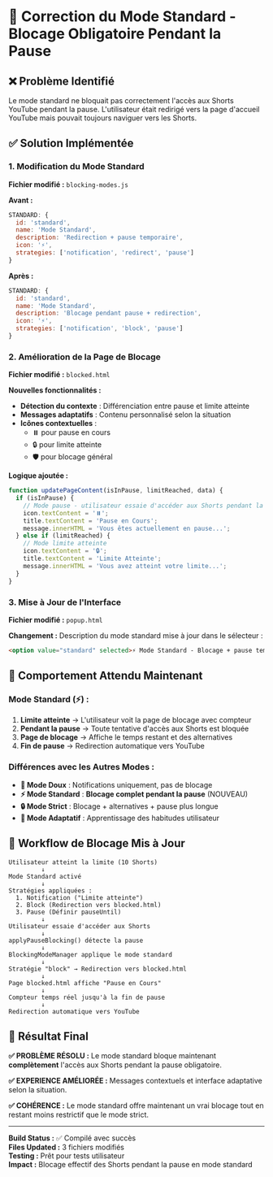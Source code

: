 # 🔧 Correction du Mode Standard - Blocage Obligatoire Pendant la Pause

## ❌ Problème Identifié
Le mode standard ne bloquait pas correctement l'accès aux Shorts YouTube pendant la pause. L'utilisateur était redirigé vers la page d'accueil YouTube mais pouvait toujours naviguer vers les Shorts.

## ✅ Solution Implémentée

### 1. Modification du Mode Standard
**Fichier modifié :** `blocking-modes.js`

**Avant :**
```javascript
STANDARD: {
  id: 'standard', 
  name: 'Mode Standard',
  description: 'Redirection + pause temporaire',
  icon: '⚡',
  strategies: ['notification', 'redirect', 'pause']
}
```

**Après :**
```javascript
STANDARD: {
  id: 'standard', 
  name: 'Mode Standard',
  description: 'Blocage pendant pause + redirection',
  icon: '⚡',
  strategies: ['notification', 'block', 'pause']
}
```

### 2. Amélioration de la Page de Blocage
**Fichier modifié :** `blocked.html`

**Nouvelles fonctionnalités :**
- **Détection du contexte** : Différenciation entre pause et limite atteinte
- **Messages adaptatifs** : Contenu personnalisé selon la situation
- **Icônes contextuelles** : 
  - ⏸️ pour pause en cours
  - 🔒 pour limite atteinte
  - 🛡️ pour blocage général

**Logique ajoutée :**
```javascript
function updatePageContent(isInPause, limitReached, data) {
  if (isInPause) {
    // Mode pause - utilisateur essaie d'accéder aux Shorts pendant la pause
    icon.textContent = '⏸️';
    title.textContent = 'Pause en Cours';
    message.innerHTML = 'Vous êtes actuellement en pause...';
  } else if (limitReached) {
    // Mode limite atteinte
    icon.textContent = '🔒';
    title.textContent = 'Limite Atteinte';
    message.innerHTML = 'Vous avez atteint votre limite...';
  }
}
```

### 3. Mise à Jour de l'Interface
**Fichier modifié :** `popup.html`

**Changement :** Description du mode standard mise à jour dans le sélecteur :
```html
<option value="standard" selected>⚡ Mode Standard - Blocage + pause temporaire</option>
```

## 🎯 Comportement Attendu Maintenant

### Mode Standard (⚡) :
1. **Limite atteinte** → L'utilisateur voit la page de blocage avec compteur
2. **Pendant la pause** → Toute tentative d'accès aux Shorts est bloquée
3. **Page de blocage** → Affiche le temps restant et des alternatives
4. **Fin de pause** → Redirection automatique vers YouTube

### Différences avec les Autres Modes :
- **🌸 Mode Doux** : Notifications uniquement, pas de blocage
- **⚡ Mode Standard** : **Blocage complet pendant la pause** (NOUVEAU)
- **🔒 Mode Strict** : Blocage + alternatives + pause plus longue
- **🤖 Mode Adaptatif** : Apprentissage des habitudes utilisateur

## 🔄 Workflow de Blocage Mis à Jour

```
Utilisateur atteint la limite (10 Shorts)
         ↓
Mode Standard activé
         ↓
Stratégies appliquées :
  1. Notification ("Limite atteinte")
  2. Block (Redirection vers blocked.html)
  3. Pause (Définir pauseUntil)
         ↓
Utilisateur essaie d'accéder aux Shorts
         ↓
applyPauseBlocking() détecte la pause
         ↓
BlockingModeManager applique le mode standard
         ↓
Stratégie "block" → Redirection vers blocked.html
         ↓
Page blocked.html affiche "Pause en Cours"
         ↓
Compteur temps réel jusqu'à la fin de pause
         ↓
Redirection automatique vers YouTube
```

## 🚀 Résultat Final

**✅ PROBLÈME RÉSOLU :** Le mode standard bloque maintenant **complètement** l'accès aux Shorts pendant la pause obligatoire.

**✅ EXPERIENCE AMÉLIORÉE :** Messages contextuels et interface adaptative selon la situation.

**✅ COHÉRENCE :** Le mode standard offre maintenant un vrai blocage tout en restant moins restrictif que le mode strict.

---

**Build Status :** ✅ Compilé avec succès  
**Files Updated :** 3 fichiers modifiés  
**Testing :** Prêt pour tests utilisateur  
**Impact :** Blocage effectif des Shorts pendant la pause en mode standard
